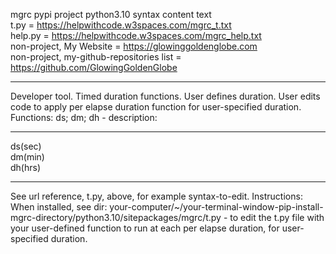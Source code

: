 mgrc pypi project python3.10 syntax content text <br> t.py = https://helpwithcode.w3spaces.com/mgrc_t.txt 
<br> help.py = https://helpwithcode.w3spaces.com/mgrc_help.txt 
<br> non-project, My Website = https://glowinggoldenglobe.com 
<br> non-project, my-github-repositories list = https://github.com/GlowingGoldenGlobe
<hr>Developer tool. Timed duration functions. User defines duration. User edits code to apply per elapse duration function for user-specified duration. Functions: ds; dm; dh - description: 
<hr>ds(sec) <br> dm(min) <br> dh(hrs) 
<hr>See url reference, t.py, above, for example syntax-to-edit. Instructions:
<br>When installed, see dir: your-computer/~/your-terminal-window-pip-install-mgrc-directory/python3.10/sitepackages/mgrc/t.py - to edit the t.py file with your user-defined function to run at each per elapse duration, for user-specified duration.
